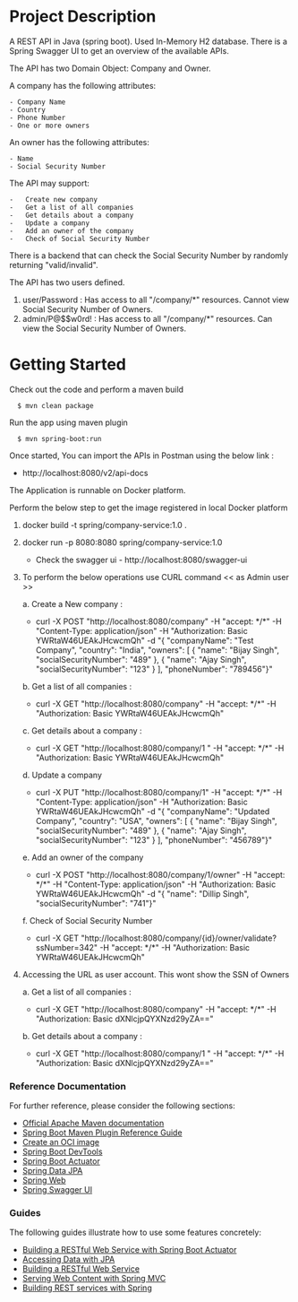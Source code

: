 # Project Description
A REST API in Java (spring boot). Used In-Memory H2 database. 
There is a Spring Swagger UI to get an overview of the available APIs. 

The API has two Domain Object: Company and Owner.

A company has the following attributes:

    - Company Name
    - Country
    - Phone Number
    - One or more owners

An owner has the following attributes:

    - Name
    - Social Security Number

The API may support:

    -   Create new company
    -   Get a list of all companies
    -   Get details about a company
    -   Update a company
    -   Add an owner of the company
    -   Check of Social Security Number

There is a backend that can check the Social Security Number by randomly returning "valid/invalid".

The API has two users defined.
1. user/Password : Has access to all "/company/\*" resources. Cannot view Social Security Number of Owners.
2. admin/P@$$w0rd! : Has access to all "/company/\*" resources. Can view the Social Security Number of Owners. 

# Getting Started

Check out the code and perform a maven build

      $ mvn clean package

Run the app using maven plugin
      
      $ mvn spring-boot:run

Once started, You can import the APIs in Postman using the below link :

   - http://localhost:8080/v2/api-docs

The Application is runnable on Docker platform. 

Perform the below step to get the image registered in local Docker platform

1. docker build -t spring/company-service:1.0 .
2. docker run -p 8080:8080 spring/company-service:1.0
   
    * Check the swagger ui - http://localhost:8080/swagger-ui

3. To perform the below operations use CURL command << as Admin user >>
   
   a. Create a New company :
    
    - curl -X POST "http://localhost:8080/company" -H "accept: \*/\*" 
      -H "Content-Type: application/json"
      -H "Authorization: Basic YWRtaW46UEAkJHcwcmQh"
      -d "{ \"companyName\": \"Test Company\", \"country\": \"India\", \"owners\": [ { \"name\": \"Bijay Singh\", \"socialSecurityNumber\": \"489\" }, { \"name\": \"Ajay Singh\", \"socialSecurityNumber\": \"123\" } ], \"phoneNumber\": \"789456\"}"
    
    b. Get a list of all companies :

    - curl -X GET "http://localhost:8080/company" -H "accept: \*/\*" -H "Authorization: Basic YWRtaW46UEAkJHcwcmQh"
    
    c. Get details about a company :
    - curl -X GET "http://localhost:8080/company/1 " -H "accept: \*/\*" -H "Authorization: Basic YWRtaW46UEAkJHcwcmQh"
    
    d. Update a company
   
    -  curl -X PUT "http://localhost:8080/company/1" 
       -H "accept: \*/\*" -H "Content-Type: application/json"
       -H "Authorization: Basic YWRtaW46UEAkJHcwcmQh"
       -d "{ \"companyName\": \"Updated Company\", \"country\": \"USA\", \"owners\": [ { \"name\": \"Bijay Singh\", \"socialSecurityNumber\": \"489\" }, { \"name\": \"Ajay Singh\", \"socialSecurityNumber\": \"123\" } ], \"phoneNumber\": \"456789\"}"
 
    e. Add an owner of the company
    - curl -X POST "http://localhost:8080/company/1/owner" -H "accept: \*/\*"
      -H "Content-Type: application/json"
      -H "Authorization: Basic YWRtaW46UEAkJHcwcmQh"
      -d "{ \"name\": \"Dillip Singh\", \"socialSecurityNumber\": \"741\"}"
    
    f. Check of Social Security Number
    - curl -X GET "http://localhost:8080/company/{id}/owner/validate?ssNumber=342" 
      -H "accept: \*/\*" 
      -H "Authorization: Basic YWRtaW46UEAkJHcwcmQh"
      
4. Accessing the URL as user account. This wont show the SSN of Owners
    
    a. Get a list of all companies :

    - curl -X GET "http://localhost:8080/company" -H "accept: \*/\*" -H "Authorization: Basic dXNlcjpQYXNzd29yZA=="

    b. Get details about a company :
    
    - curl -X GET "http://localhost:8080/company/1 " -H "accept: \*/\*" -H "Authorization: Basic dXNlcjpQYXNzd29yZA=="

### Reference Documentation
For further reference, please consider the following sections:

* [Official Apache Maven documentation](https://maven.apache.org/guides/index.html)
* [Spring Boot Maven Plugin Reference Guide](https://docs.spring.io/spring-boot/docs/2.5.4/maven-plugin/reference/html/)
* [Create an OCI image](https://docs.spring.io/spring-boot/docs/2.5.4/maven-plugin/reference/html/#build-image)
* [Spring Boot DevTools](https://docs.spring.io/spring-boot/docs/2.5.4/reference/htmlsingle/#using-boot-devtools)
* [Spring Boot Actuator](https://docs.spring.io/spring-boot/docs/2.5.4/reference/htmlsingle/#production-ready)
* [Spring Data JPA](https://docs.spring.io/spring-boot/docs/2.5.4/reference/htmlsingle/#boot-features-jpa-and-spring-data)
* [Spring Web](https://docs.spring.io/spring-boot/docs/2.5.4/reference/htmlsingle/#boot-features-developing-web-applications)
* [Spring Swagger UI](http://springfox.github.io/springfox/docs/current/)

### Guides
The following guides illustrate how to use some features concretely:

* [Building a RESTful Web Service with Spring Boot Actuator](https://spring.io/guides/gs/actuator-service/)
* [Accessing Data with JPA](https://spring.io/guides/gs/accessing-data-jpa/)
* [Building a RESTful Web Service](https://spring.io/guides/gs/rest-service/)
* [Serving Web Content with Spring MVC](https://spring.io/guides/gs/serving-web-content/)
* [Building REST services with Spring](https://spring.io/guides/tutorials/bookmarks/)

